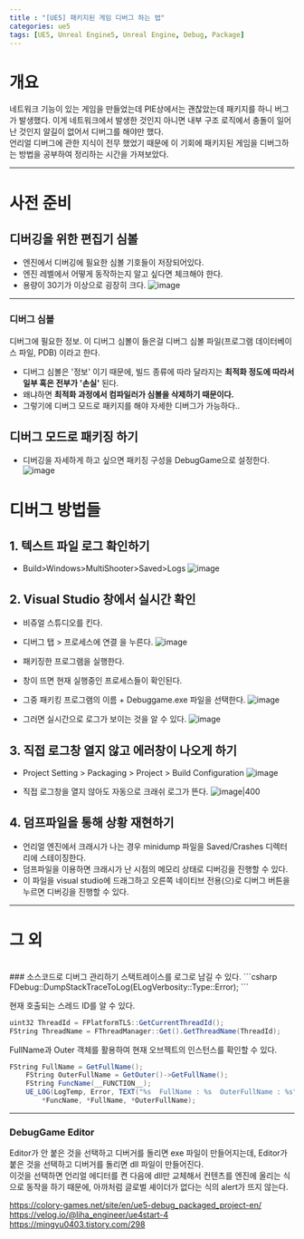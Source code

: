 ```yaml
---
title : "[UE5] 패키지된 게임 디버그 하는 법"
categories: ue5
tags: [UE5, Unreal Engine5, Unreal Engine, Debug, Package]
---
```


# 개요
네트워크 기능이 있는 게임을 만들었는데 PIE상에서는 괜찮았는데 패키지를 하니 버그가 발생했다.
이게 네트워크에서 발생한 것인지 아니면 내부 구조 로직에서 충돌이 일어난 것인지 알길이 없어서 디버그를 해야만 했다.<br> 언리얼 디버그에 관한 지식이 전무 했었기 때문에 이 기회에 패키지된 게임을 디버그하는 방법을 공부하여 정리하는 시간을 가져보았다.

---

# 사전 준비
## 디버깅을 위한 편집기 심볼
- 엔진에서 디버깅에 필요한 심볼 기호들이 저장되어있다.
- 엔진 레벨에서 어떻게 동작하는지 알고 싶다면 체크해야 한다.
- 용량이 30기가 이상으로 굉장히 크다.
![image](https://github.com/mohitto55/mohitto55.github.io/assets/154340583/cbec9f66-8e47-4727-81d8-db08c793fbc9)

---

### 디버그 심볼
디버그에 필요한 정보. 이 디버그 심볼이 들은걸 디버그 심볼 파일(프로그램 데이터베이스 파일, PDB) 이라고 한다.
- 디버그 심볼은 '정보' 이기 때문에, 빌드 종류에 따라 달라지는 **최적화 정도에 따라서 일부 혹은 전부가 '손실'** 된다.  
- 왜냐하면 **최적화 과정에서 컴파일러가 심볼을 삭제하기 때문이다.**  
- 그렇기에 디버그 모드로 패키지를 해야 자세한 디버그가 가능하다..  


## 디버그 모드로 패키징 하기
- 디버깅을 자세하게 하고 싶으면 패키징 구성을 DebugGame으로 설정한다.
![image](https://github.com/mohitto55/mohitto55.github.io/assets/154340583/0922c39c-b084-4b2b-97a8-2e366f004a86)

# 디버그 방법들
## 1. 텍스트 파일 로그 확인하기
- Build>Windows>MultiShooter>Saved>Logs
![image](https://github.com/mohitto55/mohitto55.github.io/assets/154340583/4c09e66a-1257-43fb-9b0c-0eae6ab08548)

## 2. Visual Studio 창에서 실시간 확인
- 비쥬얼 스튜디오를 킨다.
- 디버그 탭 > 프로세스에 연결 을 누른다.
![image](https://github.com/mohitto55/mohitto55.github.io/assets/154340583/36bdc818-5c14-469a-b7cc-bb6c2665d5b6)

- 패키징한 프로그램을 실행한다.
- 창이 뜨면 현재 실행중인 프로세스들이 확인된다.
- 그중 패키킹 프로그램의 이름 + Debuggame.exe 파일을 선택한다.
![image](https://github.com/mohitto55/mohitto55.github.io/assets/154340583/9de0581a-1ca4-4283-acc5-074d2551c9e4)

- 그러면 실시간으로 로그가 보이는 것을 알 수 있다.
![image](https://github.com/mohitto55/mohitto55.github.io/assets/154340583/2dbb4c76-92c4-4efa-b04a-1753331b1ad3)

## 3. 직접 로그창 열지 않고 에러창이 나오게 하기
- Project Setting > Packaging > Project > Build Configuration
![image](https://github.com/mohitto55/mohitto55.github.io/assets/154340583/0a0af894-e830-49d3-95d6-638f01c44331)

- 직접 로그창을 열지 않아도 자동으로 크래쉬 로그가 뜬다.
![image|400](https://github.com/mohitto55/mohitto55.github.io/assets/154340583/8d7e477f-8425-424c-8dfe-0fa8a2087c27)

## 4. 덤프파일을 통해 상황 재현하기
- 언리얼 엔진에서 크래시가 나는 경우 minidump 파일을 Saved/Crashes 디렉터리에 스테이징한다. 
- 덤프파일을 이용하면 크래시가 난 시점의 메모리 상태로 디버깅을 진행할 수 있다. 
- 이 파일을 visual studio에 드래그하고 오른쪽 네이티브 전용(으)로 디버그 버튼을 누르면 디버깅을 진행할 수 있다.

---

# 그 외
<br>
### 소스코드로 디버그 관리하기
스택트레이스를 로그로 남길 수 있다.
```csharp
FDebug::DumpStackTraceToLog(ELogVerbosity::Type::Error);
```

현재 호출되는 스레드 ID를 알 수 있다.
```csharp
uint32 ThreadId = FPlatformTLS::GetCurrentThreadId(); 
FString ThreadName = FThreadManager::Get().GetThreadName(ThreadId);
```

FullName과 Outer 객체를 활용하여 현재 오브젝트의 인스턴스를 확인할 수 있다.
```csharp
FString FullName = GetFullName();
	FString OuterFullName = GetOuter()->GetFullName();
	FString FuncName(__FUNCTION__);
	UE_LOG(LogTemp, Error, TEXT("%s  FullName : %s  OuterFullName : %s"),
		*FuncName, *FullName, *OuterFullName);
```

---

### DebugGame Editor
Editor가 안 붙은 것을 선택하고 디버거를 돌리면 exe 파일이 만들어지는데, Editor가 붙은 것을 선택하고 디버거를 돌리면 dll 파일이 만들어진다.  
이것을 선택하면 언리얼 에디터를 켠 다음에 dll만 교체해서 컨텐츠를 엔진에 올리는 식으로 동작을 하기 때문에, 아까처럼 글로벌 셰이더가 없다는 식의 alert가 뜨지 않는다.

<div class="Reference">
<div class="callout-header"> </div>
<p>
<a href="https://colory-games.net/site/en/ue5-debug_packaged_project-en/">https://colory-games.net/site/en/ue5-debug_packaged_project-en/</a>
<a href="https://velog.io/@liha_engineer/ue4start-4">https://velog.io/@liha_engineer/ue4start-4</a>
<a href="https://mingyu0403.tistory.com/298">https://mingyu0403.tistory.com/298</a>
</p>
</div>